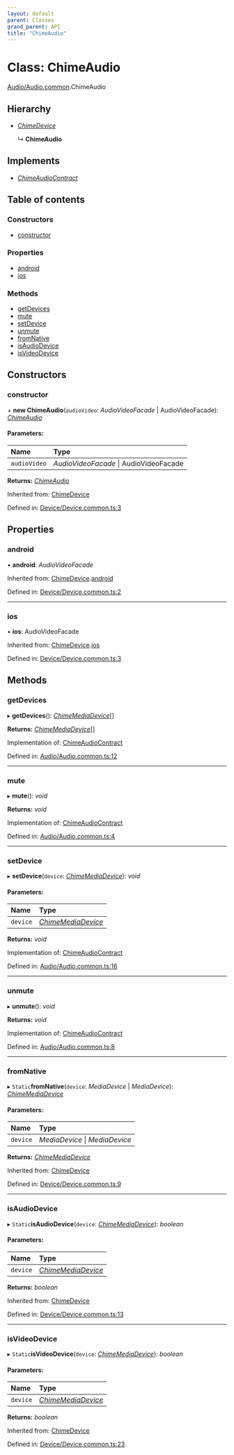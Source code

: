 ```yaml
---
layout: default
parent: Classes
grand_parent: API
title: "ChimeAudio"
---
```


# Class: ChimeAudio

[Audio/Audio.common](../modules/audio_audio_common.md).ChimeAudio

## Hierarchy

* [*ChimeDevice*](device_device_common.chimedevice.md)

  ↳ **ChimeAudio**

## Implements

* [*ChimeAudioContract*](../interfaces/audio_audio_common.chimeaudiocontract.md)

## Table of contents

### Constructors

- [constructor](audio_audio_common.chimeaudio.md#constructor)

### Properties

- [android](audio_audio_common.chimeaudio.md#android)
- [ios](audio_audio_common.chimeaudio.md#ios)

### Methods

- [getDevices](audio_audio_common.chimeaudio.md#getdevices)
- [mute](audio_audio_common.chimeaudio.md#mute)
- [setDevice](audio_audio_common.chimeaudio.md#setdevice)
- [unmute](audio_audio_common.chimeaudio.md#unmute)
- [fromNative](audio_audio_common.chimeaudio.md#fromnative)
- [isAudioDevice](audio_audio_common.chimeaudio.md#isaudiodevice)
- [isVideoDevice](audio_audio_common.chimeaudio.md#isvideodevice)

## Constructors

### constructor

\+ **new ChimeAudio**(`audioVideo`: *AudioVideoFacade* \| AudioVideoFacade): [*ChimeAudio*](audio_audio_common.chimeaudio.md)

#### Parameters:

Name | Type |
:------ | :------ |
`audioVideo` | *AudioVideoFacade* \| AudioVideoFacade |

**Returns:** [*ChimeAudio*](audio_audio_common.chimeaudio.md)

Inherited from: [ChimeDevice](device_device_common.chimedevice.md)

Defined in: [Device/Device.common.ts:3](https://github.com/atabix/nativescript-plugins/blob/90ee9de/packages/nativescript-amazon-chime/support/Device/Device.common.ts#L3)

## Properties

### android

• **android**: *AudioVideoFacade*

Inherited from: [ChimeDevice](device_device_common.chimedevice.md).[android](device_device_common.chimedevice.md#android)

Defined in: [Device/Device.common.ts:2](https://github.com/atabix/nativescript-plugins/blob/90ee9de/packages/nativescript-amazon-chime/support/Device/Device.common.ts#L2)

___

### ios

• **ios**: AudioVideoFacade

Inherited from: [ChimeDevice](device_device_common.chimedevice.md).[ios](device_device_common.chimedevice.md#ios)

Defined in: [Device/Device.common.ts:3](https://github.com/atabix/nativescript-plugins/blob/90ee9de/packages/nativescript-amazon-chime/support/Device/Device.common.ts#L3)

## Methods

### getDevices

▸ **getDevices**(): [*ChimeMediaDevice*](../interfaces/device_device_common.chimemediadevice.md)[]

**Returns:** [*ChimeMediaDevice*](../interfaces/device_device_common.chimemediadevice.md)[]

Implementation of: [ChimeAudioContract](../interfaces/audio_audio_common.chimeaudiocontract.md)

Defined in: [Audio/Audio.common.ts:12](https://github.com/atabix/nativescript-plugins/blob/90ee9de/packages/nativescript-amazon-chime/support/Audio/Audio.common.ts#L12)

___

### mute

▸ **mute**(): *void*

**Returns:** *void*

Implementation of: [ChimeAudioContract](../interfaces/audio_audio_common.chimeaudiocontract.md)

Defined in: [Audio/Audio.common.ts:4](https://github.com/atabix/nativescript-plugins/blob/90ee9de/packages/nativescript-amazon-chime/support/Audio/Audio.common.ts#L4)

___

### setDevice

▸ **setDevice**(`device`: [*ChimeMediaDevice*](../interfaces/device_device_common.chimemediadevice.md)): *void*

#### Parameters:

Name | Type |
:------ | :------ |
`device` | [*ChimeMediaDevice*](../interfaces/device_device_common.chimemediadevice.md) |

**Returns:** *void*

Implementation of: [ChimeAudioContract](../interfaces/audio_audio_common.chimeaudiocontract.md)

Defined in: [Audio/Audio.common.ts:16](https://github.com/atabix/nativescript-plugins/blob/90ee9de/packages/nativescript-amazon-chime/support/Audio/Audio.common.ts#L16)

___

### unmute

▸ **unmute**(): *void*

**Returns:** *void*

Implementation of: [ChimeAudioContract](../interfaces/audio_audio_common.chimeaudiocontract.md)

Defined in: [Audio/Audio.common.ts:8](https://github.com/atabix/nativescript-plugins/blob/90ee9de/packages/nativescript-amazon-chime/support/Audio/Audio.common.ts#L8)

___

### fromNative

▸ `Static`**fromNative**(`device`: *MediaDevice* \| *MediaDevice*): [*ChimeMediaDevice*](../interfaces/device_device_common.chimemediadevice.md)

#### Parameters:

Name | Type |
:------ | :------ |
`device` | *MediaDevice* \| *MediaDevice* |

**Returns:** [*ChimeMediaDevice*](../interfaces/device_device_common.chimemediadevice.md)

Inherited from: [ChimeDevice](device_device_common.chimedevice.md)

Defined in: [Device/Device.common.ts:9](https://github.com/atabix/nativescript-plugins/blob/90ee9de/packages/nativescript-amazon-chime/support/Device/Device.common.ts#L9)

___

### isAudioDevice

▸ `Static`**isAudioDevice**(`device`: [*ChimeMediaDevice*](../interfaces/device_device_common.chimemediadevice.md)): *boolean*

#### Parameters:

Name | Type |
:------ | :------ |
`device` | [*ChimeMediaDevice*](../interfaces/device_device_common.chimemediadevice.md) |

**Returns:** *boolean*

Inherited from: [ChimeDevice](device_device_common.chimedevice.md)

Defined in: [Device/Device.common.ts:13](https://github.com/atabix/nativescript-plugins/blob/90ee9de/packages/nativescript-amazon-chime/support/Device/Device.common.ts#L13)

___

### isVideoDevice

▸ `Static`**isVideoDevice**(`device`: [*ChimeMediaDevice*](../interfaces/device_device_common.chimemediadevice.md)): *boolean*

#### Parameters:

Name | Type |
:------ | :------ |
`device` | [*ChimeMediaDevice*](../interfaces/device_device_common.chimemediadevice.md) |

**Returns:** *boolean*

Inherited from: [ChimeDevice](device_device_common.chimedevice.md)

Defined in: [Device/Device.common.ts:23](https://github.com/atabix/nativescript-plugins/blob/90ee9de/packages/nativescript-amazon-chime/support/Device/Device.common.ts#L23)
